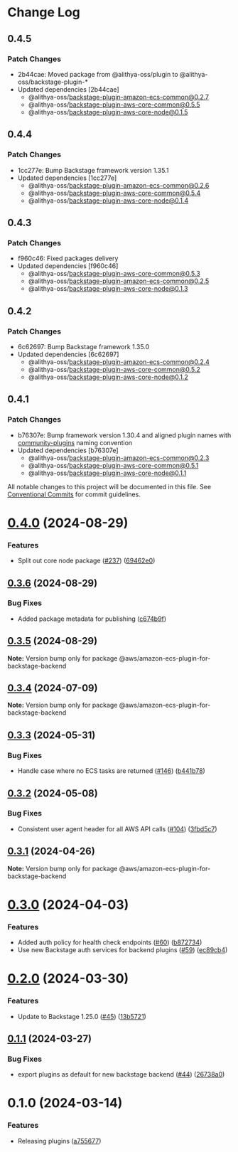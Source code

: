 # Change Log

## 0.4.5

### Patch Changes

- 2b44cae: Moved package from @alithya-oss/plugin to @alithya-oss/backstage-plugin-\*
- Updated dependencies [2b44cae]
  - @alithya-oss/backstage-plugin-amazon-ecs-common@0.2.7
  - @alithya-oss/backstage-plugin-aws-core-common@0.5.5
  - @alithya-oss/backstage-plugin-aws-core-node@0.1.5

## 0.4.4

### Patch Changes

- 1cc277e: Bump Backstage framework version 1.35.1
- Updated dependencies [1cc277e]
  - @alithya-oss/backstage-plugin-amazon-ecs-common@0.2.6
  - @alithya-oss/backstage-plugin-aws-core-common@0.5.4
  - @alithya-oss/backstage-plugin-aws-core-node@0.1.4

## 0.4.3

### Patch Changes

- f960c46: Fixed packages delivery
- Updated dependencies [f960c46]
  - @alithya-oss/backstage-plugin-aws-core-common@0.5.3
  - @alithya-oss/backstage-plugin-amazon-ecs-common@0.2.5
  - @alithya-oss/backstage-plugin-aws-core-node@0.1.3

## 0.4.2

### Patch Changes

- 6c62697: Bump Backstage framework 1.35.0
- Updated dependencies [6c62697]
  - @alithya-oss/backstage-plugin-amazon-ecs-common@0.2.4
  - @alithya-oss/backstage-plugin-aws-core-common@0.5.2
  - @alithya-oss/backstage-plugin-aws-core-node@0.1.2

## 0.4.1

### Patch Changes

- b76307e: Bump framework version 1.30.4 and aligned plugin names with [community-plugins](https://github.com/backstage/community-plugins) naming convention
- Updated dependencies [b76307e]
  - @alithya-oss/backstage-plugin-amazon-ecs-common@0.2.3
  - @alithya-oss/backstage-plugin-aws-core-common@0.5.1
  - @alithya-oss/backstage-plugin-aws-core-node@0.1.1

All notable changes to this project will be documented in this file.
See [Conventional Commits](https://conventionalcommits.org) for commit guidelines.

# [0.4.0](https://github.com/awslabs/backstage-plugins-for-aws/compare/@aws/amazon-ecs-plugin-for-backstage-backend@0.3.6...@aws/amazon-ecs-plugin-for-backstage-backend@0.4.0) (2024-08-29)

### Features

- Split out core node package ([#237](https://github.com/awslabs/backstage-plugins-for-aws/issues/237)) ([69462e0](https://github.com/awslabs/backstage-plugins-for-aws/commit/69462e0fe77cbb729c5d34339086b523c1753b39))

## [0.3.6](https://github.com/awslabs/backstage-plugins-for-aws/compare/@aws/amazon-ecs-plugin-for-backstage-backend@0.3.5...@aws/amazon-ecs-plugin-for-backstage-backend@0.3.6) (2024-08-29)

### Bug Fixes

- Added package metadata for publishing ([c674b9f](https://github.com/awslabs/backstage-plugins-for-aws/commit/c674b9fee77bd91567615f8adc4c1688da93ee3f))

## [0.3.5](https://github.com/awslabs/backstage-plugins-for-aws/compare/@aws/amazon-ecs-plugin-for-backstage-backend@0.3.4...@aws/amazon-ecs-plugin-for-backstage-backend@0.3.5) (2024-08-29)

**Note:** Version bump only for package @aws/amazon-ecs-plugin-for-backstage-backend

## [0.3.4](https://github.com/awslabs/backstage-plugins-for-aws/compare/@aws/amazon-ecs-plugin-for-backstage-backend@0.3.3...@aws/amazon-ecs-plugin-for-backstage-backend@0.3.4) (2024-07-09)

**Note:** Version bump only for package @aws/amazon-ecs-plugin-for-backstage-backend

## [0.3.3](https://github.com/awslabs/backstage-plugins-for-aws/compare/@aws/amazon-ecs-plugin-for-backstage-backend@0.3.2...@aws/amazon-ecs-plugin-for-backstage-backend@0.3.3) (2024-05-31)

### Bug Fixes

- Handle case where no ECS tasks are returned ([#146](https://github.com/awslabs/backstage-plugins-for-aws/issues/146)) ([b441b78](https://github.com/awslabs/backstage-plugins-for-aws/commit/b441b782822a95dc8bbb937ac943f09f0ceb3b6a))

## [0.3.2](https://github.com/awslabs/backstage-plugins-for-aws/compare/@aws/amazon-ecs-plugin-for-backstage-backend@0.3.1...@aws/amazon-ecs-plugin-for-backstage-backend@0.3.2) (2024-05-08)

### Bug Fixes

- Consistent user agent header for all AWS API calls ([#104](https://github.com/awslabs/backstage-plugins-for-aws/issues/104)) ([3fbd5c7](https://github.com/awslabs/backstage-plugins-for-aws/commit/3fbd5c7fcc9c7095d7eff5fb2bacc77fda9e5a81))

## [0.3.1](https://github.com/awslabs/backstage-plugins-for-aws/compare/@aws/amazon-ecs-plugin-for-backstage-backend@0.3.0...@aws/amazon-ecs-plugin-for-backstage-backend@0.3.1) (2024-04-26)

**Note:** Version bump only for package @aws/amazon-ecs-plugin-for-backstage-backend

# [0.3.0](https://github.com/awslabs/backstage-plugins-for-aws/compare/@aws/amazon-ecs-plugin-for-backstage-backend@0.2.0...@aws/amazon-ecs-plugin-for-backstage-backend@0.3.0) (2024-04-03)

### Features

- Added auth policy for health check endpoints ([#60](https://github.com/awslabs/backstage-plugins-for-aws/issues/60)) ([b872734](https://github.com/awslabs/backstage-plugins-for-aws/commit/b87273481edbc0e2a300cf24318a1e814dad3216))
- Use new Backstage auth services for backend plugins ([#59](https://github.com/awslabs/backstage-plugins-for-aws/issues/59)) ([ec89cb4](https://github.com/awslabs/backstage-plugins-for-aws/commit/ec89cb49c808022160a2f515e6a03a44585d2def))

# [0.2.0](https://github.com/awslabs/backstage-plugins-for-aws/compare/@aws/amazon-ecs-plugin-for-backstage-backend@0.1.1...@aws/amazon-ecs-plugin-for-backstage-backend@0.2.0) (2024-03-30)

### Features

- Update to Backstage 1.25.0 ([#45](https://github.com/awslabs/backstage-plugins-for-aws/issues/45)) ([13b5721](https://github.com/awslabs/backstage-plugins-for-aws/commit/13b5721f176a898f7de7f483852732ee8014a1cc))

## [0.1.1](https://github.com/awslabs/backstage-plugins-for-aws/compare/@aws/amazon-ecs-plugin-for-backstage-backend@0.1.0...@aws/amazon-ecs-plugin-for-backstage-backend@0.1.1) (2024-03-27)

### Bug Fixes

- export plugins as default for new backstage backend ([#44](https://github.com/awslabs/backstage-plugins-for-aws/issues/44)) ([26738a0](https://github.com/awslabs/backstage-plugins-for-aws/commit/26738a0a2b1e12b9e6f7cc46ef0d8c1fd83846e6))

# 0.1.0 (2024-03-14)

### Features

- Releasing plugins ([a755677](https://github.com/awslabs/backstage-plugins-for-aws/commit/a75567771e3cbafe2ef2814ad33b1cc54e9564e0))
